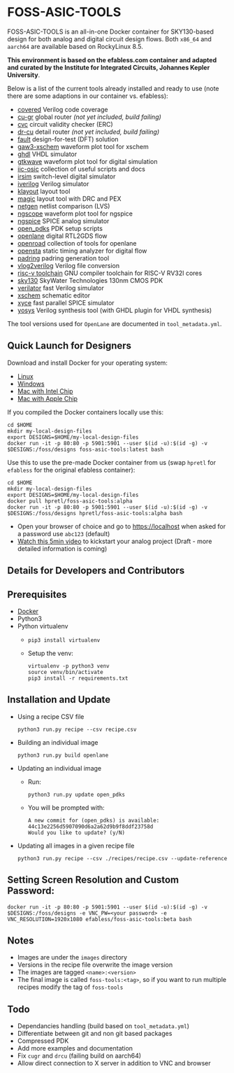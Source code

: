 # FOSS-ASIC-TOOLS

FOSS-ASIC-TOOLS is an all-in-one Docker container for SKY130-based design for both analog and digital circuit design flows. Both `x86_64` and `aarch64` are available based on RockyLinux 8.5.

**This environment is based on the efabless.com container and adapted and curated by the Institute for Integrated Circuits, Johannes Kepler University**.

Below is a list of the current tools already installed and ready to use (note there are some adaptions in our container vs. efabless):

* [covered](https://github.com/hpretl/verilog-covered) Verilog code coverage
* [cu-gr](https://github.com/ax3ghazy/cu-gr.git) global router *(not yet included, build failing)*
* [cvc](https://github.com/d-m-bailey/cvc) circuit validity checker (ERC)
* [dr-cu](https://github.com/cuhk-eda/dr-cu.git) detail router *(not yet included, build failing)*
* [fault](https://github.com/Cloud-V/Fault) design-for-test (DFT) solution
* [gaw3-xschem](https://github.com/StefanSchippers/xschem-gaw.git) waveform plot tool for xschem
* [ghdl](https://github.com/ghdl/ghdl) VHDL simulator
* [gtkwave](https://github.com/gtkwave/gtkwave) waveform plot tool for digital simulation
* [iic-osic](https://github.com/hpretl/iic-osic.git) collection of useful scripts and docs
* [irsim](https://github.com/rtimothyedwards/irsim) switch-level digital simulator
* [iverilog](https://github.com/steveicarus/iverilog.git) Verilog simulator
* [klayout](https://github.com/KLayout/klayout) layout tool
* [magic](https://github.com/rtimothyedwards/magic) layout tool with DRC and PEX
* [netgen](https://github.com/rtimothyedwards/netgen) netlist comparison (LVS)
* [ngscope](https://sourceforge.net/projects/ngscope/) waveform plot tool for ngspice
* [ngspice](http://ngspice.sourceforge.net) SPICE analog simulator
* [open_pdks](https://github.com/RTimothyEdwards/open_pdks) PDK setup scripts
* [openlane](https://github.com/The-OpenROAD-Project/OpenLane) digital RTL2GDS flow
* [openroad](https://github.com/The-OpenROAD-Project/OpenROAD.git) collection of tools for openlane
* [opensta](https://github.com/The-OpenROAD-Project/OpenSTA) static timing analyzer for digital flow
* [padring](https://github.com/donn/padring) padring generation tool
* [vlog2verilog](https://github.com/RTimothyEdwards/qflow.git) Verilog file conversion
* [risc-v toolchain](https://github.com/riscv/riscv-gnu-toolchain) GNU compiler toolchain for RISC-V RV32I cores
* [sky130](https://github.com/google/skywater-pdk.git) SkyWater Technologies 130nm CMOS PDK
* [verilator](https://github.com/verilator/verilator) fast Verilog simulator
* [xschem](https://github.com/StefanSchippers/xschem.git) schematic editor
* [xyce](https://github.com/Xyce/Xyce.git) fast parallel SPICE simulator
* [yosys](https://github.com/YosysHQ/yosys) Verilog synthesis tool (with GHDL plugin for VHDL synthesis)

The tool versions used for `OpenLane` are documented in `tool_metadata.yml`.

## Quick Launch for Designers

Download and install Docker for your operating system:

* [Linux](https://hub.docker.com/search?q=&type=edition&offering=community&operating_system=linux&utm_source=docker&utm_medium=webreferral&utm_campaign=dd-smartbutton&utm_location=header)
* [Windows](https://desktop.docker.com/win/main/amd64/Docker%20Desktop%20Installer.exe?utm_source=docker&utm_medium=webreferral&utm_campaign=dd-smartbutton&utm_location=header)
* [Mac with Intel Chip](https://desktop.docker.com/mac/main/amd64/Docker.dmg?utm_source=docker&utm_medium=webreferral&utm_campaign=dd-smartbutton&utm_location=header)
* [Mac with Apple Chip](https://desktop.docker.com/mac/main/arm64/Docker.dmg?utm_source=docker&utm_medium=webreferral&utm_campaign=dd-smartbutton&utm_location=header)

If you compiled the Docker containers locally use this:

```
cd $HOME
mkdir my-local-design-files
export DESIGNS=$HOME/my-local-design-files
docker run -it -p 80:80 -p 5901:5901 --user $(id -u):$(id -g) -v $DESIGNS:/foss/designs foss-asic-tools:latest bash
```

Use this to use the pre-made Docker container from us (swap `hpretl` for `efabless` for the original efabless container):

```
cd $HOME
mkdir my-local-design-files
export DESIGNS=$HOME/my-local-design-files
docker pull hpretl/foss-asic-tools:alpha
docker run -it -p 80:80 -p 5901:5901 --user $(id -u):$(id -g) -v $DESIGNS:/foss/designs hpretl/foss-asic-tools:alpha bash
```
- Open your browser of choice and go to [https://localhost](https://localhost) when asked for a password use `abc123` (default)
- [Watch this 5min video](https://youtu.be/EP3ozAtTQDw) to kickstart your analog project (Draft - more detailed information is coming)

## Details for Developers and Contributors

## Prerequisites

- [Docker](https://docs.docker.com/engine/install/)
- Python3
- Python virtualenv
  - `pip3 install virtualenv`
  - Setup the venv:
 
    ```
    virtualenv -p python3 venv
    source venv/bin/activate
    pip3 install -r requirements.txt
    ```

## Installation and Update

- Using a recipe CSV file

  ```
  python3 run.py recipe --csv recipe.csv
  ```

- Building an individual image

  ```
  python3 run.py build openlane
  ```
  
- Updating an individual image
  - Run:
 
    ```
    python3 run.py update open_pdks
    ```
  - You will be prompted with:
   
    ```
    A new commit for (open_pdks) is available:
    44c13e2256d5907090d6a2a62d9b9f8ddf23758d
    Would you like to update? (y/N)
    ```
- Updating all images in a given recipe file
 
    ```
    python3 run.py recipe --csv ./recipes/recipe.csv --update-reference
    ```
    
## Setting Screen Resolution and Custom Password:

```
docker run -it -p 80:80 -p 5901:5901 --user $(id -u):$(id -g) -v $DESIGNS:/foss/designs -e VNC_PW=<your password> -e VNC_RESOLUTION=1920x1080 efabless/foss-asic-tools:beta bash
```

## Notes

- Images are under the `images` directory
- Versions in the recipe file overwrite the image version
- The images are tagged `<name>:<version>`
- The final image is called `foss-tools:<tag>`, so if you want to run multiple recipes modify the tag of `foss-tools`

## Todo

- Dependancies handling (build based on `tool_metadata.yml`)
- Differentiate between git and non git based packages
- Compressed PDK
- Add more examples and documentation
- Fix `cugr` and `drcu` (failing build on aarch64)
- Allow direct connection to X server in addition to VNC and browser
